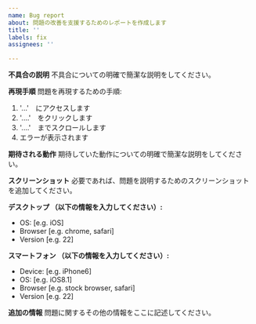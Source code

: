 ```yaml
---
name: Bug report
about: 問題の改善を支援するためのレポートを作成します
title: ''
labels: fix
assignees: ''

---
```


**不具合の説明**
不具合についての明確で簡潔な説明をしてください。

**再現手順**
問題を再現するための手順:

1. '...'　にアクセスします
2. '....'　をクリックします
3. '....'　までスクロールします
4. エラーが表示されます

**期待される動作**
期待していた動作についての明確で簡潔な説明をしてください。

**スクリーンショット**
必要であれば、問題を説明するためのスクリーンショットを追加してください。

**デスクトップ （以下の情報を入力してください）:**

- OS: [e.g. iOS]
- Browser [e.g. chrome, safari]
- Version [e.g. 22]

**スマートフォン （以下の情報を入力してください）:**

- Device: [e.g. iPhone6]
- OS: [e.g. iOS8.1]
- Browser [e.g. stock browser, safari]
- Version [e.g. 22]

**追加の情報**
問題に関するその他の情報をここに記述してください。
